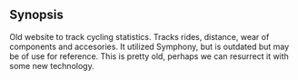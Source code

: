 ## Synopsis

Old website to track cycling statistics.  Tracks rides, distance, wear of components and accesories.  It utilized Symphony, but is outdated but may be of use for reference.
This is pretty old, perhaps we can resurrect it with some new technology.

